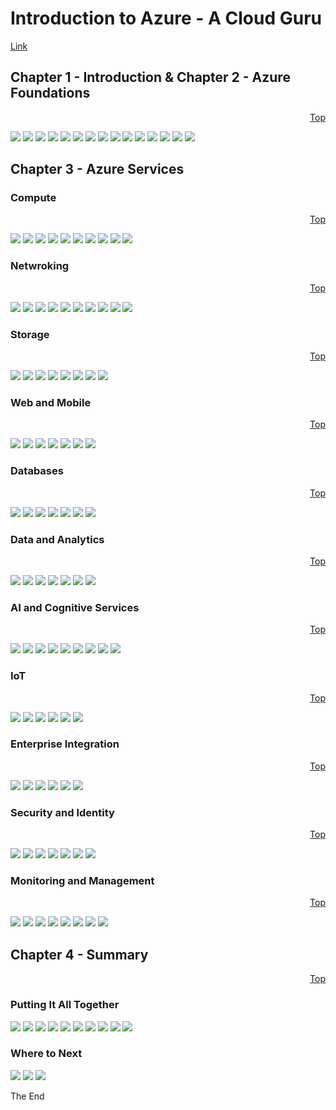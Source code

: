 <a id="top" />

# Introduction to Azure - A Cloud Guru 
[Link](https://acloud.guru/course/intro-to-azure/dashboard)

## Chapter 1 - Introduction & Chapter 2 - Azure Foundations
<p align="right"><a href="#top">Top</a></p>

![](Screenshot_333.png)
![](Screenshot_336.png)
![](Screenshot_337.png)
![](Screenshot_338.png)
![](Screenshot_340.png)
![](Screenshot_341.png)
![](Screenshot_342.png)
![](Screenshot_343.png)
![](Screenshot_344.png)
![](Screenshot_345.png)
![](Screenshot_346.png)
![](Screenshot_347.png)
![](Screenshot_349.png)
![](Screenshot_350.png)
![](Screenshot_351.png)

## Chapter 3 - Azure Services

### Compute
<p align="right"><a href="#top">Top</a></p>

![](Screenshot_352.png)
![](Screenshot_353.png)
![](Screenshot_354.png)
![](Screenshot_355.png)
![](Screenshot_356.png)
![](Screenshot_357.png)
![](Screenshot_359.png)
![](Screenshot_360.png)
![](Screenshot_361.png)
![](Screenshot_362.png)

### Netwroking
<p align="right"><a href="#top">Top</a></p>

![](Screenshot_363.png)
![](Screenshot_364.png)
![](Screenshot_365.png)
![](Screenshot_366.png)
![](Screenshot_367.png)
![](Screenshot_368.png)
![](Screenshot_369.png)
![](Screenshot_370.png)
![](Screenshot_371.png)
![](Screenshot_372.png)

### Storage
<p align="right"><a href="#top">Top</a></p>

![](Screenshot_373.png)
![](Screenshot_374.png)
![](Screenshot_375.png)
![](Screenshot_376.png)
![](Screenshot_377.png)
![](Screenshot_378.png)
![](Screenshot_379.png)
![](Screenshot_380.png)

### Web and Mobile
<p align="right"><a href="#top">Top</a></p>

![](Screenshot_381_2018-07-23_19-07-52.png)
![](Screenshot_381_2018-07-23_19-10-10.png)
![](Screenshot_381_2018-07-23_19-11-43.png)
![](Screenshot_381_2018-07-23_19-12-45.png)
![](Screenshot_381_2018-07-23_19-15-59.png)
![](Screenshot_381_2018-07-23_19-17-32.png)
![](Screenshot_381_2018-07-23_19-17-35.png)

### Databases
<p align="right"><a href="#top">Top</a></p>

![](Screenshot_381_2018-07-23_19-18-18.png)
![](Screenshot_381_2018-07-23_19-19-54.png)
![](Screenshot_381_2018-07-23_19-20-46.png)
![](Screenshot_381_2018-07-23_19-22-10.png)
![](Screenshot_381_2018-07-23_19-24-01.png)
![](Screenshot_381_2018-07-23_19-25-08.png)
![](Screenshot_381_2018-07-23_19-25-12.png)

### Data and Analytics
<p align="right"><a href="#top">Top</a></p>

![](Screenshot_381_2018-07-23_19-25-54.png)
![](Screenshot_381_2018-07-23_19-26-46.png)
![](Screenshot_381_2018-07-23_19-27-31.png)
![](Screenshot_381_2018-07-23_19-28-54.png)
![](Screenshot_381_2018-07-23_19-29-52.png)
![](Screenshot_381_2018-07-23_19-30-46.png)
![](Screenshot_381_2018-07-23_19-30-48.png)

### AI and Cognitive Services
<p align="right"><a href="#top">Top</a></p>

![](Screenshot_381_2018-07-23_19-31-20.png)
![](Screenshot_381_2018-07-23_19-32-31.png)
![](Screenshot_381_2018-07-23_19-33-20.png)
![](Screenshot_381_2018-07-23_19-35-41.png)
![](Screenshot_381_2018-07-23_19-37-26.png)
![](Screenshot_381_2018-07-23_19-38-17.png)
![](Screenshot_381_2018-07-23_19-38-35.png)
![](Screenshot_381_2018-07-23_19-39-58.png)
![](Screenshot_381_2018-07-23_19-40-00.png)

### IoT
<p align="right"><a href="#top">Top</a></p>

![](Screenshot_381_2018-07-23_19-40-35.png)
![](Screenshot_381_2018-07-23_19-41-51.png)
![](Screenshot_381_2018-07-23_19-43-51.png)
![](Screenshot_381_2018-07-23_19-45-00.png)
![](Screenshot_381_2018-07-23_19-47-40.png)
![](Screenshot_381_2018-07-23_19-47-43.png)

### Enterprise Integration
<p align="right"><a href="#top">Top</a></p>

![](Screenshot_381_2018-07-23_19-48-12.png)
![](Screenshot_381_2018-07-23_19-50-19.png)
![](Screenshot_381_2018-07-23_19-52-07.png)
![](Screenshot_381_2018-07-23_19-53-58.png)
![](Screenshot_381_2018-07-23_19-55-10.png)
![](Screenshot_381_2018-07-23_19-55-17.png)

### Security and Identity
<p align="right"><a href="#top">Top</a></p>

![](Screenshot_382_2018-07-24_16-50-40.png)
![](Screenshot_382_2018-07-24_16-54-40.png)
![](Screenshot_382_2018-07-24_16-56-14.png)
![](Screenshot_382_2018-07-24_16-57-35.png)
![](Screenshot_382_2018-07-24_16-59-08.png)
![](Screenshot_382_2018-07-24_17-01-14.png)
![](Screenshot_382_2018-07-24_17-01-24.png)

### Monitoring and Management
<p align="right"><a href="#top">Top</a></p>

![](Screenshot_382_2018-07-24_17-05-44.png)
![](Screenshot_382_2018-07-24_17-08-13.png)
![](Screenshot_382_2018-07-24_17-09-18.png)
![](Screenshot_382_2018-07-24_17-10-01.png)
![](Screenshot_382_2018-07-24_17-11-57.png)
![](Screenshot_382_2018-07-24_17-15-18.png)
![](Screenshot_382_2018-07-24_17-16-39.png)
![](Screenshot_382_2018-07-24_17-16-46.png)

## Chapter 4 - Summary
<p align="right"><a href="#top">Top</a></p>

### Putting It All Together

![](Screenshot_382_2018-07-24_17-17-23.png)
![](Screenshot_382_2018-07-24_17-25-57.png)
![](Screenshot_382_2018-07-24_17-27-17.png)
![](Screenshot_382_2018-07-24_17-28-55.png)
![](Screenshot_382_2018-07-24_17-31-27.png)
![](Screenshot_382_2018-07-24_17-33-19.png)
![](Screenshot_382_2018-07-24_17-34-32.png)
![](Screenshot_382_2018-07-24_17-50-32.png)
![](Screenshot_382_2018-07-24_17-57-04.png)
![](Screenshot_382_2018-07-24_18-00-52.png)

### Where to Next

![](Screenshot_382_2018-07-24_18-01-19.png)
![](Screenshot_382_2018-07-24_18-01-42.png)
![](Screenshot_382_2018-07-24_18-01-55.png)

The End